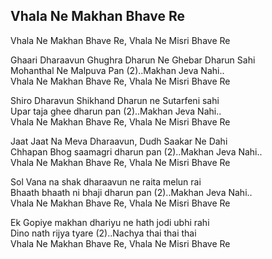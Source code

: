 ## Vhala Ne Makhan Bhave Re


Vhala Ne Makhan Bhave Re, Vhala Ne Misri Bhave Re

Ghaari Dharaavun Ghughra Dharun Ne Ghebar Dharun Sahi  
Mohanthal Ne Malpuva Pan (2)..Makhan Jeva Nahi..  
Vhala Ne Makhan Bhave Re, Vhala Ne Misri Bhave Re

Shiro Dharavun Shikhand Dharun ne Sutarfeni sahi  
Upar taja ghee dharun pan (2)..Makhan Jeva Nahi..  
Vhala Ne Makhan Bhave Re, Vhala Ne Misri Bhave Re

Jaat Jaat Na Meva Dharaavun, Dudh Saakar Ne Dahi  
Chhapan Bhog saamagri dharun pan (2)..Makhan Jeva Nahi..  
Vhala Ne Makhan Bhave Re, Vhala Ne Misri Bhave Re

Sol Vana na shak dharaavun ne raita melun rai  
Bhaath bhaath ni bhaji dharun pan (2)..Makhan Jeva Nahi..  
Vhala Ne Makhan Bhave Re, Vhala Ne Misri Bhave Re

Ek Gopiye makhan dhariyu ne hath jodi ubhi rahi  
Dino nath rijya tyare (2)..Nachya thai thai thai  
Vhala Ne Makhan Bhave Re, Vhala Ne Misri Bhave Re


